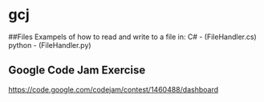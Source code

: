 # gcj

##Files
Exampels of how to read and write to a file in:
C# - (FileHandler.cs)
python - (FileHandler.py)

## Google Code Jam Exercise
https://code.google.com/codejam/contest/1460488/dashboard